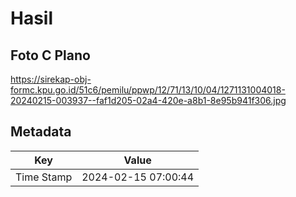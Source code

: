 # Hasil

## Foto C Plano

https://sirekap-obj-formc.kpu.go.id/51c6/pemilu/ppwp/12/71/13/10/04/1271131004018-20240215-003937--faf1d205-02a4-420e-a8b1-8e95b941f306.jpg


## Metadata

| Key        | Value               |
| ---------- | ------------------- |
| Time Stamp | 2024-02-15 07:00:44 |



